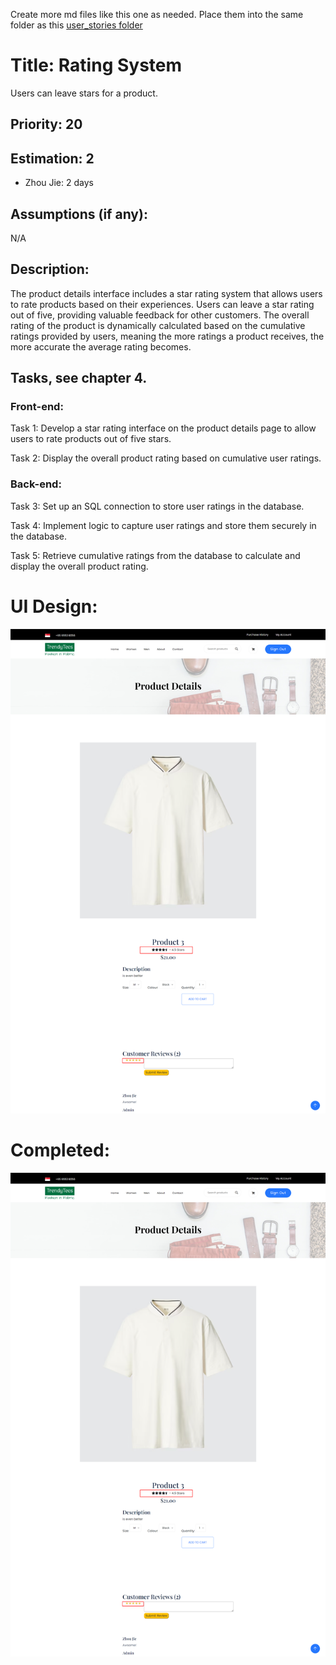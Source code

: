 Create more md files like this one as needed. Place them into the same folder 
as this [user_stories folder](./)

# Title: Rating System

Users can leave stars for a product. 

## Priority: 20
 

## Estimation: 2
* Zhou Jie: 2 days
 

## Assumptions (if any):
N/A
## Description:  
The product details interface includes a star rating system that allows users to rate products based on their experiences. Users can leave a star rating out of five, providing valuable feedback for other customers. The overall rating of the product is dynamically calculated based on the cumulative ratings provided by users, meaning the more ratings a product receives, the more accurate the average rating becomes.  


## Tasks, see chapter 4.

### Front-end:

Task 1: Develop a star rating interface on the product details page to allow users to rate products out of five stars.

Task 2: Display the overall product rating based on cumulative user ratings.

### Back-end:

Task 3: Set up an SQL connection to store user ratings in the database.

Task 4: Implement logic to capture user ratings and store them securely in the database.

Task 5: Retrieve cumulative ratings from the database to calculate and display the overall product rating.




# UI Design:
![alt text](pictures/ratingSystem1.png)


# Completed:
![alt text](pictures/ratingSystem1.png)
 
